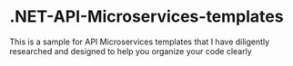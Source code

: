 # .NET-API-Microservices-templates
This is a sample for API Microservices templates that I have diligently researched and designed to help you organize your code clearly
